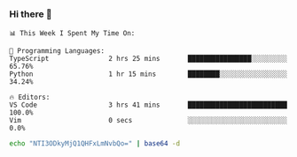 ### Hi there 👋

<!--START_SECTION:waka-->
```text
📊 This Week I Spent My Time On: 

💬 Programming Languages: 
TypeScript               2 hrs 25 mins       ████████████████░░░░░░░░░   65.76% 
Python                   1 hr 15 mins        ████████░░░░░░░░░░░░░░░░░   34.24%

🔥 Editors: 
VS Code                  3 hrs 41 mins       █████████████████████████   100.0% 
Vim                      0 secs              ░░░░░░░░░░░░░░░░░░░░░░░░░   0.0%
```


<!--END_SECTION:waka-->

```bash
echo "NTI3ODkyMjQ1QHFxLmNvbQo=" | base64 -d
```
